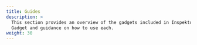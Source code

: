 ```yaml
---
title: Guides
description: >
  This section provides an overview of the gadgets included in Inspektor
  Gadget and guidance on how to use each.
weight: 30
---
```


